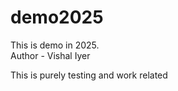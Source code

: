 # demo2025
This is demo in 2025. <br>
Author - Vishal Iyer

This is purely testing and work related 
